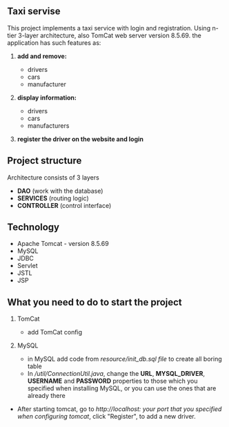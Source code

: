 ## Taxi servise

This project implements a taxi service with login and registration.
Using n-tier 3-layer architecture, also TomCat web server version 8.5.69.
the application has such features as:
1. **add and remove:**
    * drivers
    * cars
    * manufacturer
  
2. **display information:**
    * drivers
    * cars
    * manufacturers
3. **register the driver on the website and login**

## Project structure

Architecture consists of 3 layers

* **DAO** (work with the database)
* **SERVICES** (routing logic)
* **CONTROLLER** (control interface)

## Technology 

* Apache Tomcat - version 8.5.69
* MySQL
* JDBC
* Servlet 
* JSTL 
* JSP

## What you need to do to start the project
1. TomCat
    * add TomCat config
    
2. MySQL 
    * in MySQL add code from _resource/init_db.sql file_ to create all boring table
    * In _/util/ConnectionUtil.java_, change the **URL**, **MYSQL_DRIVER**, **USERNAME** and **PASSWORD** properties to those
      which you specified when installing MySQL, or you can use the ones that are already there
    
* After starting tomcat, go to _http://localhost: your port that you specified when configuring tomcat_,
      click "Register",
      to add a new driver.
